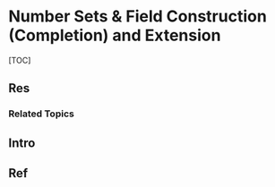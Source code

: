 # Number Sets & Field Construction (Completion) and Extension

[TOC]



## Res
### Related Topics



## Intro



## Ref
